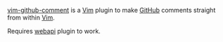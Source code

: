 [vim-github-comment] is a [Vim] plugin to make [GitHub] comments straight from within [Vim].

Requires [webapi] plugin to work.

[vim-github-comment]://github.com/mmozuras/vim-github-comment
[webapi]://github.com/mattn/webapi-vim
[Vim]:http://www.vim.org
[GitHub]://github.com
